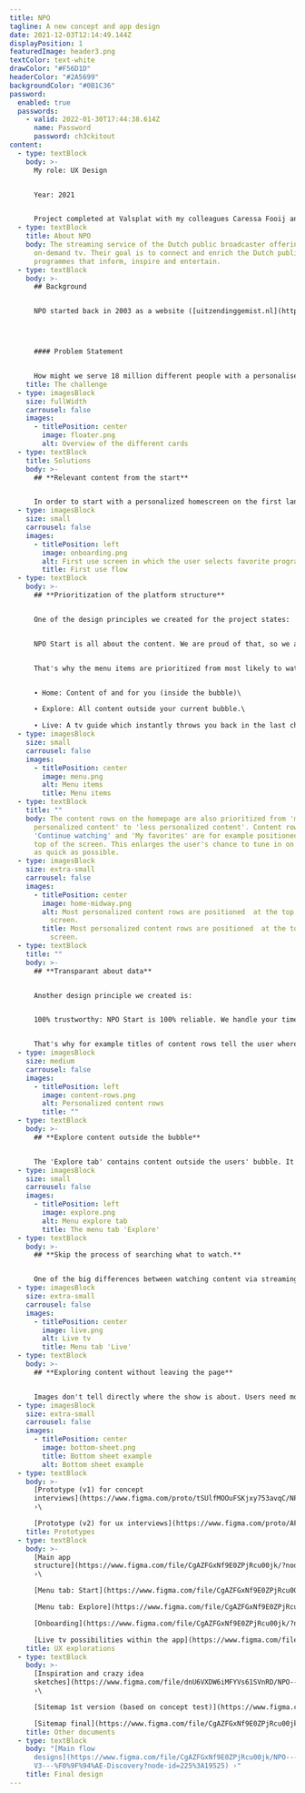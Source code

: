 ```yaml
---
title: NPO
tagline: A new concept and app design
date: 2021-12-03T12:14:49.144Z
displayPosition: 1
featuredImage: header3.png
textColor: text-white
drawColor: "#F56D1D"
headerColor: "#2A5699"
backgroundColor: "#0B1C36"
password:
  enabled: true
  passwords:
    - valid: 2022-01-30T17:44:38.614Z
      name: Password
      password: ch3ckitout
content:
  - type: textBlock
    body: >-
      My role: UX Design


      Year: 2021


      Project completed at Valsplat with my colleagues Caressa Fooij and Nils van den Broek
  - type: textBlock
    title: About NPO
    body: The streaming service of the Dutch public broadcaster offering live and
      on-demand tv. Their goal is to connect and enrich the Dutch public with
      programmes that inform, inspire and entertain.
  - type: textBlock
    body: >-
      ## Background


      NPO started back in 2003 as a website ([uitzendinggemist.nl](http://uitzendinggemist.nl)) on which tv programmes could be replayed. their current platform still uses archaic UX patterns and they offer no personalisation for repeat users. No personalisation however also helps them stand out against other competitors as it brings a sense of nostalgia about consuming media like we did back in the olden times (watch television) and helped users discover and explore new content leading to more enriched experiences. Personalisation in streaming services has become standard today due to OTT platforms like Netflix, Disney+ and Amazon Prime and NPO wants to match these expectations for their users. 




      #### Problem Statement


      How might we serve 18 million different people with a personalised experience (inside their bubble) but also help users explore and discover new content (outside their bubble) in one app?
    title: The challenge
  - type: imagesBlock
    size: fullWidth
    carrousel: false
    images:
      - titlePosition: center
        image: floater.png
        alt: Overview of the different cards
  - type: textBlock
    title: Solutions
    body: >-
      ## **Relevant content from the start**


      In order to start with a personalized homescreen on the first landing, the user is asked to select favorite tv programmes before landing on the homepage.
  - type: imagesBlock
    size: small
    carrousel: false
    images:
      - titlePosition: left
        image: onboarding.png
        alt: First use screen in which the user selects favorite programmes.
        title: First use flow
  - type: textBlock
    body: >-
      ## **Prioritization of the platform structure**


      One of the design principles we created for the project states:


      NPO Start is all about the content. We are proud of that, so we are happy to give it the stage it deserves. We'd rather have you watching than search endlessly.


      That's why the menu items are prioritized from most likely to watch something to less likely to watch something:


      ∙ Home: Content of and for you (inside the bubble)\

      ∙ Explore: All content outside your current bubble.\

      ∙ Live: A tv guide which instantly throws you back in the last channel you've been watching.
  - type: imagesBlock
    size: small
    carrousel: false
    images:
      - titlePosition: center
        image: menu.png
        alt: Menu items
        title: Menu items
  - type: textBlock
    title: ""
    body: The content rows on the homepage are also prioritized from 'most
      personalized content' to 'less personalized content'. Content rows as
      'Continue watching' and 'My favorites' are for example positioned at the
      top of the screen. This enlarges the user's chance to tune in on something
      as quick as possible.
  - type: imagesBlock
    size: extra-small
    carrousel: false
    images:
      - titlePosition: center
        image: home-midway.png
        alt: Most personalized content rows are positioned  at the top of the 'Start'
          screen.
        title: Most personalized content rows are positioned  at the top of the 'Start'
          screen.
  - type: textBlock
    title: ""
    body: >-
      ## **Transparant about data**


      Another design principle we created is:


      100% trustworthy: NPO Start is 100% reliable. We handle your time, attention and data with care. We think that's completely normal. And that's why you feel completely at ease with us.


      That's why for example titles of content rows tell the user where certain recommendations are based on.
  - type: imagesBlock
    size: medium
    carrousel: false
    images:
      - titlePosition: left
        image: content-rows.png
        alt: Personalized content rows
        title: ""
  - type: textBlock
    body: >-
      ## **Explore content outside the bubble**


      The 'Explore tab' contains content outside the users' bubble. It shows content that isn't personalized. An extensive set of filters helps to search implicitly for something to watch within the huge amount of content.
  - type: imagesBlock
    size: small
    carrousel: false
    images:
      - titlePosition: left
        image: explore.png
        alt: Menu explore tab
        title: The menu tab 'Explore'
  - type: textBlock
    body: >-
      ## **Skip the process of searching what to watch.**


      One of the big differences between watching content via streaming services vs. television is that the process to find something to watch takes longer via streaming services. A user first needs to search for something to watch before he starts watching. When watching something on tv it's just a matter of turning on the tv and start watching. That's why we tried to copy this pattern to the NPO platform. When the user selects the 'Live' menu tab the last watched channel opens up. The live programme starts playing (without sound).
  - type: imagesBlock
    size: extra-small
    carrousel: false
    images:
      - titlePosition: center
        image: live.png
        alt: Live tv
        title: Menu tab 'Live'
  - type: textBlock
    body: >-
      ## **Exploring content without leaving the page**


      Images don't tell directly where the show is about. Users need more context in order to decide if they want to watch a certain programme. That's why we created a bottomsheet which shows a summary where the programme is about. The advantage of showing this information in a bottomsheet is that the user can explore content quickly, instead of going back and forth between pages.
  - type: imagesBlock
    size: extra-small
    carrousel: false
    images:
      - titlePosition: center
        image: bottom-sheet.png
        title: Bottom sheet example
        alt: Bottom sheet example
  - type: textBlock
    body: >-
      [Prototype (v1) for concept
      interviews](https://www.figma.com/proto/tSUlfMOOuFSKjxy753avqC/NPO---Concept-v2.0?page-id=0%3A1&node-id=1%3A3&viewport=241%2C48%2C0.09&scaling=scale-down&starting-point-node-id=1%3A3)
      ›\

      [Prototype (v2) for ux interviews](https://www.figma.com/proto/AF6DSjKctNTgAWqoGdXtnE/NPO---Concept-V3---Prototype---Onderzoek-2-(19-01-2021)?page-id=467%3A111695&node-id=467%3A111959&viewport=241%2C48%2C0.27&scaling=scale-down&starting-point-node-id=467%3A111979) ›
    title: Prototypes
  - type: textBlock
    body: >-
      [Main app
      structure](https://www.figma.com/file/CgAZFGxNf9E0ZPjRcu00jk/?node-id=0%3A1)
      ›\

      [Menu tab: Start](https://www.figma.com/file/CgAZFGxNf9E0ZPjRcu00jk/?node-id=124%3A5219) ›\

      [Menu tab: Explore](https://www.figma.com/file/CgAZFGxNf9E0ZPjRcu00jk/?node-id=497%3A20970) ›\

      [Onboarding](https://www.figma.com/file/CgAZFGxNf9E0ZPjRcu00jk/?node-id=124%3A5219) ›\

      [Live tv possibilities within the app](https://www.figma.com/file/CgAZFGxNf9E0ZPjRcu00jk/?node-id=368%3A33) ›
    title: UX explorations
  - type: textBlock
    body: >-
      [Inspiration and crazy idea
      sketches](https://www.figma.com/file/dnU6VXDW6iMFYVs61SVnRD/NPO---Ideation?node-id=0%3A1)
      ›\

      [Sitemap 1st version (based on concept test)](https://www.figma.com/file/x8TvRNpAmf7zIkRkFckWzo/NPO---Concept-v1.0?node-id=435%3A3460) ›\

      [Sitemap final](https://www.figma.com/file/CgAZFGxNf9E0ZPjRcu00jk/NPO---Concept-V3---%F0%9F%94%AE-Discovery?node-id=1901%3A56834) ›
    title: Other documents
  - type: textBlock
    body: "[Main flow
      designs](https://www.figma.com/file/CgAZFGxNf9E0ZPjRcu00jk/NPO---Concept-\
      V3---%F0%9F%94%AE-Discovery?node-id=225%3A19525) ›"
    title: Final design
---
```

